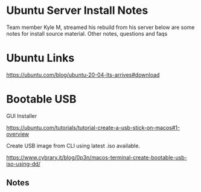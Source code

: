 # Ubuntu Server Install Notes

Team member Kyle M, streamed his rebuild from his server below are some notes for install source material. 
Other notes, questions and faqs 

# Ubuntu Links

https://ubuntu.com/blog/ubuntu-20-04-lts-arrives#download

# Bootable USB

GUI Installer 

https://ubuntu.com/tutorials/tutorial-create-a-usb-stick-on-macos#1-overview

Create USB image from CLI using latest .iso available. 

https://www.cybrary.it/blog/0p3n/macos-terminal-create-bootable-usb-iso-using-dd/

## Notes
